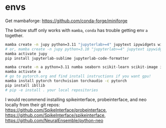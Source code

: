 # envs

Get mambaforge: https://github.com/conda-forge/miniforge

The below stuff only works with `mamba`, `conda` has trouble getting env `a` together.

```bash
mamba create -n jupy python=3.11 "jupyterlab>=4" jupytext ipywidgets widgetsnbextension nodejs nb_conda_kernels python-lsp-server black pyright jupyterlab-lsp
# or, mamba create -n jupy python=3.10 "jupyterlab>=4" jupytext ipywidgets widgetsnbextension nodejs nb_conda_kernels black 
mamba activate jupy
pip install jupyterlab-sublime jupyterlab-code-formatter
```

```bash
mamba create -n a python=3.11 numba seaborn scikit-learn scikit-image ipywidgets h5py colorcet tqdm joblib hdbscan cython matplotlib-venn pyfftw
mamba activate a
# go to pytorch.org and find install instructions if you want gpu!
mamba install pytorch torchvision torchaudio -c pytorch
pip install ibllib
# pip -e install . your local repositories
```

I would recommend installing spikeinterface, probeinterface, and neo locally from their git repos: https://github.com/SpikeInterface/probeinterface, https://github.com/SpikeInterface/spikeinterface, https://github.com/NeuralEnsemble/python-neo
